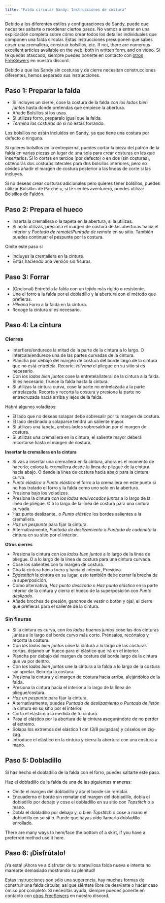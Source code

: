 ```yaml
---
title: "Falda circular Sandy: Instrucciones de costura"
---
```


<Warning>

Debido a los diferentes estilos y configuraciones de Sandy, puede que necesites saltarte o reordenar ciertos pasos.
No vamos a entrar en una explicación completa sobre cómo crear todos los detalles individuales que componen una falda circular. Estas instrucciones presuponen que sabes coser una cremallera, construir bolsillos, etc. If not, there are numerous excellent articles available on the web, both in written form, and on video. Si te quedas atascado, siempre puedes ponerte en contacto con [otros FreeSewers](https://discord.freesewing.org/) en nuestro discord.

</Warning>

<Note>

Debido a que las Sandy sin costuras y de cierre necesitan construcciones diferentes, hemos separado sus instrucciones.

</Note>

## Paso 1: Preparar la falda

- Si incluyes un cierre, cose la costura de la falda  _con los lados bien juntos_ hasta donde pretendas que empiece la abertura.
- Añade Bolsillos si los usas.
- Si utilizas forro, prepáralo igual que la falda.
- _Termina las costuras de_ si no estás forrando.

<Note>

Los bolsillos no están incluidos en Sandy, ya que tiene una costura por defecto o ninguna.

Si quieres bolsillos en la entrepierna, puedes cortar la pieza del patrón de la falda en varias piezas en lugar de una sola para crear costuras en las que insertarlos. Si lo cortas en tercios (por defecto) o en dos (sin costuras), obtendrás dos costuras laterales para dos bolsillos interiores, pero no olvides añadir el margen de costura posterior a las líneas de corte si las incluyes.

Si no deseas crear costuras adicionales pero quieres tener bolsillos, puedes utilizar Bolsillos de Parche o, si te sientes aventurero, puedes utilizar Bolsillos de Faldón.

</Note>

## Paso 2: Prepara el hueco

- Inserta la cremallera o la tapeta en la abertura, si la utilizas.
- Si no lo utilizas, presiona el margen de costura de las aberturas hacia el interior y _Puntada de remate_/_Puntada de remate_ en su sitio. También puedes continuar el pespunte por la costura.

<Note>

Omite este paso si
- Incluyes la cremallera en la cintura.
- Estás haciendo una versión sin fisuras.

</Note>

## Paso 3: Forrar

- (Opcional) Entretela la falda con un tejido más rígido o resistente.
- Une el forro a la falda por el dobladillo y la abertura con el método que prefieras.
- _Hilvana_ Forro a la falda en la cintura.
- Recoge la cintura si es necesario.

## Paso 4: La cintura

### Cierres

- Interfiere/endurece la mitad de la parte de la cintura a lo largo. O intercala/endurece una de las partes curvadas de la cintura.
- Plancha por debajo del margen de costura del borde largo de la cintura que no está entretela. Recorte. _Hilvana_ el pliegue en su sitio si es necesario.
- Con _los lados bien juntos_ cose la entretela/lateral de la cintura a la falda. Si es necesario, frunce la falda hasta la cintura.
- Si utilizas la cintura curva, cose la parte no entrelazada a la parte entrelazada. Recorta y recorta la costura y presiona la parte no entrecruzada hacia arriba y lejos de la falda.

Habrá algunos voladizos:

- El lado que no deseas solapar debe sobresalir por tu margen de costura.
- El lado destinado a solaparse tendrá un saliente mayor.
- Si utilizas una tapeta, ambos lados sobresaldrán por el margen de costura.
- Si utilizas una cremallera en la cintura, el saliente mayor deberá recortarse hasta el margen de costura.

__Insertar la cremallera en la cintura__
- Si vas a insertar una cremallera en la cintura, ahora es el momento de hacerlo; coloca la cremallera desde la línea de pliegue de la cintura hacia abajo. O desde la línea de costura hacia abajo para la cintura curva.
- _Punto elástico_ o _Punto elástico_ el forro a la cremallera en este punto si no has tratado el forro y la falda como uno solo en la abertura.
- Presiona bajo los voladizos.
- Presiona la cintura _con los lados equivocados juntos_ a lo largo de la línea de pliegue. O a lo largo de la línea de costura para una cintura curvada.
- Haz punto deslizante_ o _Punto elástico_ los bordes salientes a la cremallera.
- _Haz un pespunte_ para fijar la cintura.
- Alternativamente, _Puntada de deslizamiento_ o _Puntada de cadeneta_ la cintura en su sitio por el interior.

__Otros cierres__
- Presiona la cintura _con los lados bien juntos_ a lo largo de la línea de pliegue. O a lo largo de la línea de costura para una cintura curvada.
- Cose los salientes con tu margen de costura.
- Gira la cintura hacia fuera y hacia el interior, Presiona.
- _Egdestitch_ la cintura en su lugar, esto también debe cerrar la brecha de la superposición.
- Como alternativa, _Haz punto deslizado_ o _Haz punto elástico_ en la parte interior de la cintura y cierra el hueco de la superposición con _Punto deslizado_.
- Añade broches de presión, ganchos de vestir o botón y ojal, el cierre que prefieras para el saliente de la cintura.

### Sin fisuras

- Si la cintura es curva, con _los lados buenos juntos_ cose las dos cinturas juntas a lo largo del borde curvo más corto. Prénsalos, recórtalos y recorta la costura.
- Con _los lados bien juntos_ cose la cintura a lo largo de las costuras cortas, dejando un hueco para el elástico que irá en el interior.
- Plancha por debajo del margen de costura del borde largo de la cintura que va por dentro.
- Con _los lados bien juntos_ une la cintura a la falda a lo largo de la costura sin apretar. Recorta la costura.
- Presiona la cintura y el margen de costura hacia arriba, alejándolos de la falda.
- Presiona la cintura hacia el interior a lo largo de la línea de pliegue/costura.
- _Haz un pespunte_ para fijar la cintura.
- Alternativamente, puedes _Puntada de deslizamiento_ o _Puntada de listón_ la cintura en su sitio por el interior.
- Corta el elástico a la medida de tu cintura.
- Pasa el elástico por la abertura de la cintura asegurándote de no perder el extremo.
- Solapa los extremos del elástico 1 cm (3/8 pulgadas) y cóselos en zig-zag.
- Introduce el elástico en la cintura y cierra la abertura con una costura a mano.

## Paso 5: Dobladillo

Si has hecho el dobladillo de la falda con el forro, puedes saltarte este paso.

Haz el dobladillo de la falda de una de las siguientes maneras:
- Omite el margen del dobladillo y ata el borde sin rematar.
- Encuaderna el borde sin rematar del margen del dobladillo, dobla el dobladillo por debajo y cose el dobladillo en su sitio con _Topstitch_ o a mano.
- Dobla el dobladillo por debajo y, o bien _Topstitch_ o cose a mano el dobladillo en su sitio. Puede que hayas oído llamarlo dobladillo enrollado.

<Note>

There are many ways to hem/face the bottom of a skirt, If you have a preferred method use it here.

</Note>

## Paso 6: ¡Disfrútalo!

¡Ya está! ¡Ahora ve a disfrutar de tu maravillosa falda nueva e intenta no marearte demasiado mostrando su plenitud!

<Note>

Estas instrucciones son sólo una sugerencia, hay muchas formas de construir una falda circular, así que siéntete libre de desviarte o hacer caso omiso por completo. Si necesitas ayuda, siempre puedes ponerte en contacto con [otros FreeSewers](https://discord.freesewing.org/) en nuestro discord.

</Note>
